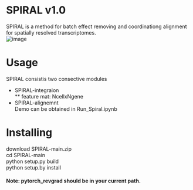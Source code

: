 # SPIRAL v1.0
SPIRAL is a method for batch effect removing and coordinationg alignment for spatially resolved transcriptomes.  
![image](https://user-images.githubusercontent.com/17848453/183861675-b8b63081-83f3-4957-a3f8-0b822a4980cd.png)
# Usage
SPIRAL consistis two consective modules  
* SPIRAL-integraion  
** feature mat: NcellxNgene
* SPIRAL-alignemnt  
Demo can be obtained in Run_Spiral.ipynb
# Installing
download SPIRAL-main.zip  
cd SPIRAL-main  
python setup.py build  
python setup.by install  
#### Note: pytorch_revgrad should be in your current path.
